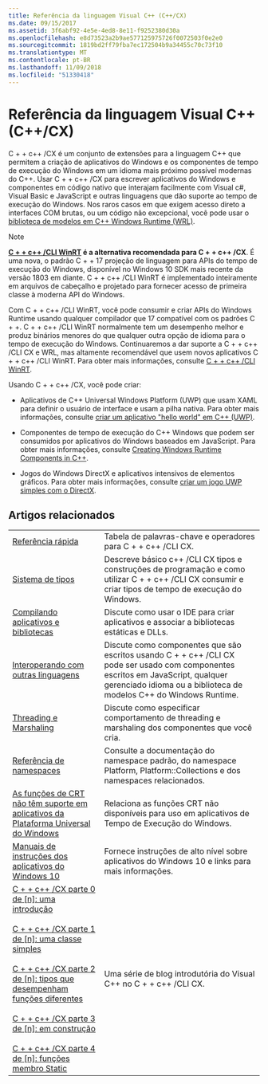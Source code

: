 ```yaml
---
title: Referência da linguagem Visual C++ (C++/CX)
ms.date: 09/15/2017
ms.assetid: 3f6abf92-4e5e-4ed8-8e11-f9252380d30a
ms.openlocfilehash: e8d73523a2b9ae577125975726f0072503f0e2e0
ms.sourcegitcommit: 1819bd2ff79fba7ec172504b9a34455c70c73f10
ms.translationtype: MT
ms.contentlocale: pt-BR
ms.lasthandoff: 11/09/2018
ms.locfileid: "51330418"
---
```

# <a name="visual-c-language-reference-ccx"></a>Referência da linguagem Visual C++ (C++/CX)

C + + c++ /CX é um conjunto de extensões para a linguagem C++ que permitem a criação de aplicativos do Windows e os componentes de tempo de execução do Windows em um idioma mais próximo possível modernas do C++. Usar C + + c++ /CX para escrever aplicativos do Windows e componentes em código nativo que interajam facilmente com Visual c#, Visual Basic e JavaScript e outras linguagens que dão suporte ao tempo de execução do Windows. Nos raros casos em que exigem acesso direto a interfaces COM brutas, ou um código não excepcional, você pode usar o [biblioteca de modelos em C++ Windows Runtime (WRL)](../windows/windows-runtime-cpp-template-library-wrl.md).

> [!NOTE]
> **[C + + c++ /CLI WinRT](https://docs.microsoft.com/windows/uwp/cpp-and-winrt-apis/index) é a alternativa recomendada para C + + c++ /CX**. É uma nova, o padrão C + + 17 projeção de linguagem para APIs do tempo de execução do Windows, disponível no Windows 10 SDK mais recente da versão 1803 em diante. C + + c++ /CLI WinRT é implementado inteiramente em arquivos de cabeçalho e projetado para fornecer acesso de primeira classe à moderna API do Windows.
>
> Com C + + c++ /CLI WinRT, você pode consumir e criar APIs do Windows Runtime usando qualquer compilador que 17 compatível com os padrões C + +. C + + c++ /CLI WinRT normalmente tem um desempenho melhor e produz binários menores do que qualquer outra opção de idioma para o tempo de execução do Windows. Continuaremos a dar suporte a C + + c++ /CLI CX e WRL, mas altamente recomendável que usem novos aplicativos C + + c++ /CLI WinRT. Para obter mais informações, consulte [C + + c++ /CLI WinRT](https://docs.microsoft.com/windows/uwp/cpp-and-winrt-apis/index).

Usando C + + c++ /CX, você pode criar:

- Aplicativos de C++ Universal Windows Platform (UWP) que usam XAML para definir o usuário de interface e usam a pilha nativa. Para obter mais informações, consulte [criar um aplicativo "hello world" em C++ (UWP)](/windows/uwp/get-started/create-a-basic-windows-10-app-in-cpp).

- Componentes de tempo de execução do C++ Windows que podem ser consumidos por aplicativos do Windows baseados em JavaScript. Para obter mais informações, consulte [Creating Windows Runtime Components in C++](/windows/uwp/winrt-components/creating-windows-runtime-components-in-cpp).

- Jogos do Windows DirectX e aplicativos intensivos de elementos gráficos. Para obter mais informações, consulte [criar um jogo UWP simples com o DirectX](/windows/uwp/gaming/tutorial--create-your-first-metro-style-directx-game).

## <a name="related-articles"></a>Artigos relacionados

|||
|-|-|
|[Referência rápida](../cppcx/quick-reference-c-cx.md)|Tabela de palavras-chave e operadores para C + + c++ /CLI CX.|
|[Sistema de tipos](../cppcx/type-system-c-cx.md)|Descreve básico c++ /CLI CX tipos e construções de programação e como utilizar C + + c++ /CLI CX consumir e criar tipos de tempo de execução do Windows.|
|[Compilando aplicativos e bibliotecas](../cppcx/building-apps-and-libraries-c-cx.md)|Discute como usar o IDE para criar aplicativos e associar a bibliotecas estáticas e DLLs.|
|[Interoperando com outras linguagens](../cppcx/interoperating-with-other-languages-c-cx.md)|Discute como componentes que são escritos usando C + + c++ /CLI CX pode ser usado com componentes escritos em JavaScript, qualquer gerenciado idioma ou a biblioteca de modelos C++ do Windows Runtime.|
|[Threading e Marshaling](../cppcx/threading-and-marshaling-c-cx.md)|Discute como especificar comportamento de threading e marshaling dos componentes que você cria.|
|[Referência de namespaces](../cppcx/namespaces-reference-c-cx.md)|Consulte a documentação do namespace padrão, do namespace Platform, Platform::Collections e dos namespaces relacionados.|
|[As funções de CRT não têm suporte em aplicativos da Plataforma Universal do Windows](../cppcx/crt-functions-not-supported-in-universal-windows-platform-apps.md)|Relaciona as funções CRT não disponíveis para uso em aplicativos de Tempo de Execução do Windows.|
|[Manuais de instruções dos aplicativos do Windows 10](https://msdn.microsoft.com/library/windows/apps/xaml/mt244352.aspx)|Fornece instruções de alto nível sobre aplicativos do Windows 10 e links para mais informações.|
|[C + + c++ /CX parte 0 de \[n\]: uma introdução](https://blogs.msdn.microsoft.com/vcblog/2012/08/29/ccx-part-0-of-n-an-introduction/)<br /><br />[C + + c++ /CX parte 1 de \[n\]: uma classe simples](https://blogs.msdn.microsoft.com/vcblog/2012/09/05/ccx-part-1-of-n-a-simple-class/)<br /><br />[C + + c++ /CX parte 2 de \[n\]: tipos que desempenham funções diferentes](https://blogs.msdn.microsoft.com/vcblog/2012/09/17/ccx-part-2-of-n-types-that-wear-hats/)<br /><br />[C + + c++ /CX parte 3 de \[n\]: em construção](https://blogs.msdn.microsoft.com/vcblog/2012/10/05/ccx-part-3-of-n-under-construction/)<br /><br />[C + + c++ /CX parte 4 de \[n\]: funções membro Static](https://blogs.msdn.microsoft.com/vcblog/2012/10/19/ccx-part-4-of-n-static-member-functions/)|Uma série de blog introdutória do Visual C++ no C + + c++ /CLI CX.|
